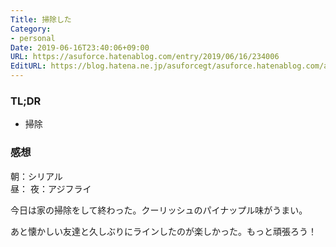 ```yaml
---
Title: 掃除した
Category:
- personal
Date: 2019-06-16T23:40:06+09:00
URL: https://asuforce.hatenablog.com/entry/2019/06/16/234006
EditURL: https://blog.hatena.ne.jp/asuforcegt/asuforce.hatenablog.com/atom/entry/17680117127201450122
---
```


### TL;DR
- 掃除


### 感想
朝：シリアル  
昼：
夜：アジフライ

今日は家の掃除をして終わった。クーリッシュのパイナップル味がうまい。

あと懐かしい友達と久しぶりにラインしたのが楽しかった。もっと頑張ろう！
